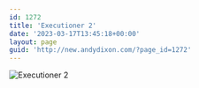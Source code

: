 ```yaml
---
id: 1272
title: 'Executioner 2'
date: '2023-03-17T13:45:18+00:00'
layout: page
guid: 'http://new.andydixon.com/?page_id=1272'
---
```


![Executioner 2](https://i0.wp.com/assets.g8x2.ldn.idrivee2-23.com/posters/Executioner%202%2001.jpg?w=1200&ssl=1 "Executioner 2")
